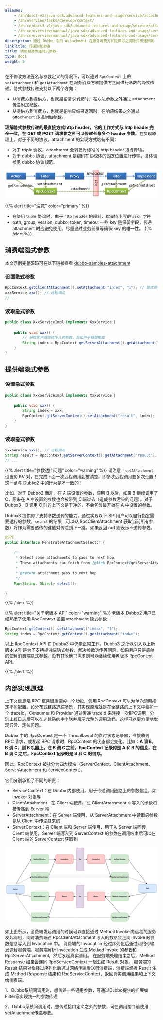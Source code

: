 ```yaml
---
aliases:
    - /zh/docs3-v2/java-sdk/advanced-features-and-usage/service/attachment/
    - /zh/overview/tasks/develop/context/
    - /zh-cn/docs3-v2/java-sdk/advanced-features-and-usage/service/attachment/
    - /zh-cn/overview/mannual/java-sdk/advanced-features-and-usage/service/context/
    - /zh-cn/overview/mannual/java-sdk/advanced-features-and-usage/service/attachment/
description: 通过 Dubbo 中的 Attachment 在服务消费方和提供方之间隐式传递参数
linkTitle: 传递附加参数
title: 调用链路传递隐式参数
type: docs
weight: 5
---
```


在不修改方法签名与参数定义的情况下，可以通过 `RpcContext` 上的 `setAttachment` 和 `getAttachment` 在服务消费方和提供方之间进行参数的隐式传递。隐式参数传递支持以下两个方向：
* 从消费方到提供方，也就是在请求发起时，在方法参数之外通过 attachment 传递附加参数。
* 从提供方到消费方，也就是在响应结果返回时，在响应结果之外通过 attachment 传递附加参数。

**理解隐式参数传递的最直接方式 http header，它的工作方式与 http header 完全一致，在 GET 或 POST 请求体之外可以传递任意多个 header 参数**。在实现原理上，对于不同的协议，attachment 的实现方式略有不同：
* 对于 triple 协议，attachment 会转换为标准的 http header 进行传输。
* 对于 dubbo 协议，attachment 是编码在协议体的固定位置进行传输，具体请参见 dubbo 协议规范。

![/user-guide/images/context.png](/imgs/user/context.png)

{{% alert title="注意" color="primary" %}}
* 在使用 triple 协议时，由于 http header 的限制，仅支持小写的 ascii 字符
* path, group, version, dubbo, token, timeout 一些 key 是保留字段，传递 attachment 时应避免使用，尽量通过业务前缀等确保 key 的唯一性。
{{% /alert %}}

## 消费端隐式参数
本文示例完整源码可在以下链接查看 [dubbo-samples-attachment](https://github.com/apache/dubbo-samples/tree/master/2-advanced/dubbo-samples-attachment)

### 设置隐式参数

```java
RpcContext.getClientAttachment().setAttachment("index", "1"); // 隐式传参，后面的远程调用都会隐式将这些参数发送到服务器端，类似cookie，比如用于框架集成
xxxService.xxx(); // 远程调用
// ...
```

### 读取隐式参数

```java
public class XxxServiceImpl implements XxxService {

    public void xxx() {
        // 获取客户端隐式传入的参数，比如用于框架集成
        String index = RpcContext.getServerAttachment().getAttachment("index");
    }
}
```

## 提供端隐式参数

### 设置隐式参数

```java
public class XxxServiceImpl implements XxxService {

    public void xxx() {
        String index = xxx;
        RpcContext.getServerContext().setAttachment("result", index);
    }
}
```

### 读取隐式参数

```java
xxxService.xxx(); // 远程调用
String result = RpcContext.getServerContext().getAttachment("result");
// ...
```

{{% alert title="参数透传问题" color="warning" %}}
请注意！`setAttachment` 设置的 KV 对，在完成下面一次远程调用会被清空，即多次远程调用要多次设置！这一点与 Dubbo2 中的行为是不一致的！

比如，对于 Dubbo2 而言，在 A 端设置的参数，调用 B 以后，如果 B 继续调用了 C，原来在 A 中设置的参数也会被带到 C 端过去（造成参数污染的问题）。对于 Dubbo3，B 调用 C 时的上下文是干净的，不会包含最开始在 A 中设置的参数。

Dubbo3 提供的了支持参数透传的能力。通过实现以下 SPI 用户可以自行指定需要透传的参数，`select` 的结果（可以从 RpcClientAttachment 获取当前所有参数）将作为需要透传的键值对传递到下一跳，如果返回 null 则表示不透传参数。

```java
@SPI
public interface PenetrateAttachmentSelector {

    /**
     * Select some attachments to pass to next hop.
     * These attachments can fetch from {@link RpcContext#getServerAttachment()} or user defined.
     *
     * @return attachment pass to next hop
     */
    Map<String, Object> select();

}
```
{{% /alert %}}

{{% alert title="关于老版本 API" color="warning" %}}
老版本 Dubbo2 用户已经熟悉了使用 RpcContext 设置 attachment 隐式参数：

```java
RpcContext.getContext().setAttachment("index", "1");
String index = RpcContext.getContext().getAttachment("index");
```

以上 RpcContext API 在 Dubbo3 中仍能正常工作。Dubbo3 之所以引入以上新版本 API 是为了支持提供端隐式参数、解决参数透传等问题，如果用户只是简单的使用消费端隐式参数，没有其他他书需求则可以继续使用老版本 RpcContext API。

{{% /alert %}}

## 内部实现原理

上下文信息是 RPC 框架很重要的一个功能，使用 RpcContext 可以为单次调用指定不同配置。如分布式链路追踪场景，其实现原理就是在全链路的上下文中维护一个 traceId，Consumer 和 Provider 通过传递 traceId 来连接一次RPC调用，分别上报日志后可以在追踪系统中串联并展示完整的调用流程。这样可以更方便地发现异常、定位问题。

Dubbo 中的 RpcContext 是一个 ThreadLocal 的临时状态记录器，当接收到 RPC 请求，或发起 RPC 请求时，RpcContext 的状态都会变化。比如：**A 调 B，B 调 C，则 B 机器上，在 B 调 C 之前，RpcContext 记录的是 A 和 B 的信息，在 B 调 C 之后，RpcContext 记录的是 B 和 C 的信息。**

因此，RpcContext 被拆分为四大模块（ServerContext、ClientAttachment、ServerAttachment 和 ServiceContext）。

它们分别承担了不同的职责：
- ServiceContext：在 Dubbo 内部使用，用于传递调用链路上的参数信息，如 invoker 对象等
- ClientAttachment：在 Client 端使用，往 ClientAttachment 中写入的参数将被传递到 Server 端
- ServerAttachment：在 Server 端使用，从 ServerAttachment 中读取的参数是从 Client 中传递过来的
- ServerContext：在 Client 端和 Server 端使用，用于从 Server 端回传 Client 端使用，Server 端写入到 ServerContext 的参数在调用结束后可以在 Client 端的 ServerContext 获取到

![/imgs/v3/concepts/rpccontext.png](/imgs/v3/concepts/rpccontext.png)

如上图所示，消费端发起调用的时候可以直接通过 Method Invoke 向远程的服务发起调用，同时消费端往 RpcClientAttachment 写入的数据会连同 Invoke 的参数信息写入到 Invocation 中。
消费端的 Invocation 经过序列化后通过网络传输发送给服务端，服务端解析 Invocation 生成 Method Invoke 的参数和 RpcServerAttachment，然后发起真实调用。
在服务端处理结束之后，Method Response 结果会连同 RpcServiceContext 一起生成 Result 对象。
服务端的 Result 结果对象经过序列化后通过网络传输发送回消费端，消费端解析 Result 生成 Method Response 结果和 RpcServiceContext，返回真实调用结果和上下文给消费端。

1、Dubbo系统间调用时，想传递一些通用参数，可通过Dubbo提供的扩展如Filter等实现统一的参数传递

2、Dubbo系统间调用时，想传递接口定义之外的参数，可在调用接口前使用setAttachment传递参数。
